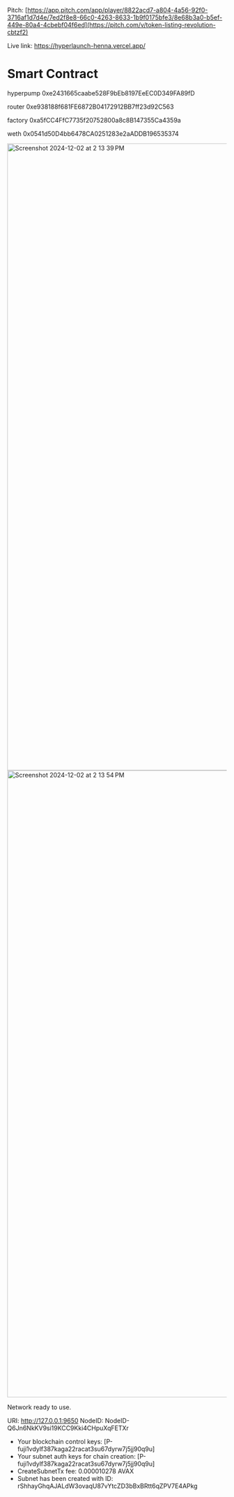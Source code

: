 Pitch: 
[https://app.pitch.com/app/player/8822acd7-a804-4a56-92f0-3716af1d7d4e/7ed2f8e8-66c0-4263-8633-1b9f0175bfe3/8e68b3a0-b5ef-449e-80a4-4cbebf04f6ed](https://pitch.com/v/token-listing-revolution-cbtzf2)


Live link: https://hyperlaunch-henna.vercel.app/


# Smart Contract

hyperpump 0xe2431665caabe528F9bEb8197EeEC0D349FA89fD


router 0xe938188f681FE6872B04172912BB7ff23d92C563


factory 0xa5fCC4FfC7735f20752800a8c8B147355Ca4359a


weth 0x0541d50D4bb6478CA0251283e2aADDB196535374


<img width="1440" alt="Screenshot 2024-12-02 at 2 13 39 PM" src="https://github.com/user-attachments/assets/1de2e1ba-bceb-4031-84d2-5cd6b8024e0d">
<img width="1440" alt="Screenshot 2024-12-02 at 2 13 54 PM" src="https://github.com/user-attachments/assets/4a3b8588-52cf-4c05-bb55-b18afa5f514a">


Network ready to use.

URI: http://127.0.0.1:9650
NodeID: NodeID-Q6Jn6NkKV9si19KCC9Kki4CHpuXqFETXr

- Your blockchain control keys: [P-fuji1vdylf387kaga22racat3su67dyrw7j5jj90q9u]
- Your subnet auth keys for chain creation: [P-fuji1vdylf387kaga22racat3su67dyrw7j5jj90q9u]
- CreateSubnetTx fee: 0.000010278 AVAX
- Subnet has been created with ID: rShhayGhqAJALdW3ovaqU87vYtcZD3bBxBRtt6qZPV7E4APkg
